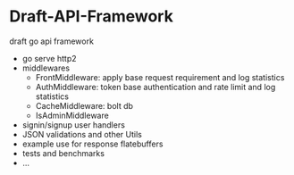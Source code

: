 # Draft-API-Framework

draft go api framework

- go serve http2
- middlewares
    - FrontMiddleware: apply base request requirement and log statistics
    - AuthMiddleware: token base authentication and rate limit and log statistics
    - CacheMiddleware: bolt db
    - IsAdminMiddleware
- signin/signup user handlers
- JSON validations and other Utils
- example use for response flatebuffers
- tests and benchmarks
- ...

